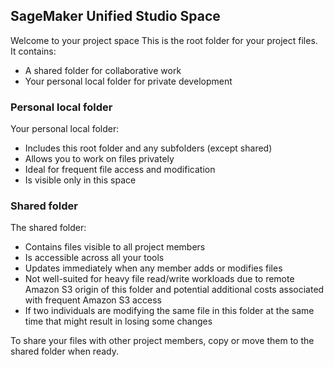 ## SageMaker Unified Studio Space

Welcome to your project space
This is the root folder for your project files. It contains:
- A shared folder for collaborative work
- Your personal local folder for private development

### Personal local folder
Your personal local folder:
- Includes this root folder and any subfolders (except shared)
- Allows you to work on files privately
- Ideal for frequent file access and modification
- Is visible only in this space

### Shared folder
The shared folder:
- Contains files visible to all project members
- Is accessible across all your tools
- Updates immediately when any member adds or modifies files
- Not well-suited for heavy file read/write workloads due to remote Amazon S3 origin of this folder and potential additional costs associated with frequent Amazon S3 access
- If two individuals are modifying the same file in this folder at the same time that might result in losing some changes


To share your files with other project members, copy or move them to the shared folder when ready.
